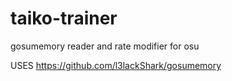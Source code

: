 # taiko-trainer
gosumemory reader and rate modifier for osu

USES https://github.com/l3lackShark/gosumemory
